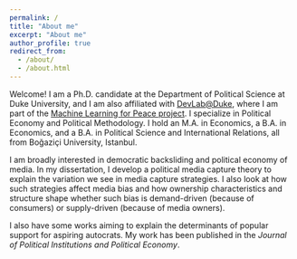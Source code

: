 ```yaml
---
permalink: /
title: "About me"
excerpt: "About me"
author_profile: true
redirect_from: 
  - /about/
  - /about.html
---
```


Welcome! I am a Ph.D. candidate at the Department of Political Science at Duke University, and I am also affiliated with [DevLab@Duke](https://www.devlabduke.com), where I am part of the [Machine Learning for Peace project](https://www.devlabduke.com/machinelearningforpeace). I specialize in Political Economy and Political Methodology. I hold an M.A. in Economics, a B.A. in Economics, and a B.A. in Political Science and International Relations, all from Boğaziçi University, Istanbul.

I am broadly interested in democratic backsliding and political economy of media. In my dissertation, I develop a political media capture theory to explain the variation we see in media capture strategies. I also look at how such strategies affect media bias and how ownership characteristics and structure shape whether such bias is demand-driven (because of consumers) or supply-driven (because of media owners).

I also have some works aiming to explain the determinants of popular support for aspiring autocrats. My work has been published in the *Journal of Political Institutions and Political Economy*.


